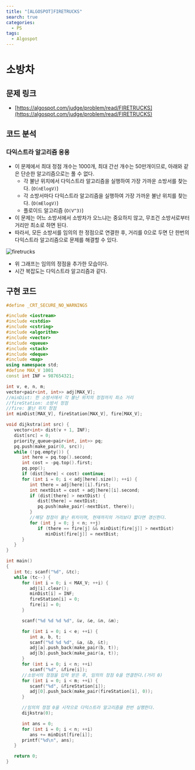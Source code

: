 ```yaml
---
title: "[ALGOSPOT]FIRETRUCKS"
search: true
categories:
  - PS
tags:
  - Algospot
---
```


# 소방차

## 문제 링크
- [https://algospot.com/judge/problem/read/FIRETRUCKS](https://algospot.com/judge/problem/read/FIRETRUCKS)

## 코드 분석
### 다익스트라 알고리즘 응용
- 이 문제에서 최대 정점 개수는 1000개, 최대 간선 개수는 50만개이므로, 아래와 같은 단순한 알고리즘으로는 풀 수 없다.
  - 각 불난 위치에서 다익스트라 알고리즘을 실행하여 가장 가까운 소방서를 찾는다. (```O(nElogV)```)
  - 각 소방서마다 다익스트라 알고리즘을 실행하여 가장 가까운 불난 위치를 찾는다. (```O(mElogV)```)
  - 플로이드 알고리즘 (```O(V^3)```)
- 이 문제는 어느 소방서에서 소방차가 오느냐는 중요하지 않고, 무조건 소방서로부터 거리만 최소로 하면 된다.
- 따라서, 모든 소방서를 임의의 한 정점으로 연결한 후, 거리를 0으로 두면 단 한번의 다익스트라 알고리즘으로 문제를 해결할 수 있다.

![firetrucks](https://user-images.githubusercontent.com/34755287/46851226-c6461080-ce31-11e8-833d-103c4d08fc81.jpg)

- 위 그래프는 임의의 정점을 추가한 모습이다.
- 시간 복잡도는 다익스트라 알고리즘과 같다.

## 구현 코드

```cpp
#define _CRT_SECURE_NO_WARNINGS

#include <iostream>
#include <cstdio>
#include <cstring>
#include <algorithm>
#include <vector>
#include <queue>
#include <stack>
#include <deque>
#include <map>
using namespace std;
#define MAX_V 1001
const int INF = 987654321;

int v, e, n, m;
vector<pair<int, int>> adj[MAX_V];
//minDist: 한 소방서에서 각 불난 위치의 정점까지 최소 거리
//fireStation: 소방서 정점
//fire: 불난 위치 정점
int minDist[MAX_V], fireStation[MAX_V], fire[MAX_V];

void dijkstra(int src) {
   vector<int> dist(v + 1, INF);
   dist[src] = 0;
   priority_queue<pair<int, int>> pq;
   pq.push(make_pair(0, src));
   while (!pq.empty()) {
      int here = pq.top().second;
      int cost = -pq.top().first;
      pq.pop();
      if (dist[here] < cost) continue;
      for (int i = 0; i < adj[here].size(); ++i) {
         int there = adj[here][i].first;
         int nextDist = cost + adj[here][i].second;
         if (dist[there] > nextDist) {
            dist[there] = nextDist;
            pq.push(make_pair(-nextDist, there));
         }
         //해당 정점이 불난 위치이며, 현재까지의 거리보다 짧다면 갱신한다.
         for (int j = 0; j < n; ++j)
            if (there == fire[j] && minDist[fire[j]] > nextDist)
               minDist[fire[j]] = nextDist;
      }
   }
}

int main()
{
   int tc; scanf("%d", &tc);
   while (tc--) {
      for (int i = 0; i < MAX_V; ++i) {
         adj[i].clear();
         minDist[i] = INF;
         fireStation[i] = 0;
         fire[i] = 0;
      }

      scanf("%d %d %d %d", &v, &e, &n, &m);

      for (int i = 0; i < e; ++i) {
         int a, b, t;
         scanf("%d %d %d", &a, &b, &t);
         adj[a].push_back(make_pair(b, t));
         adj[b].push_back(make_pair(a, t));
      }
      for (int i = 0; i < n; ++i)
         scanf("%d", &fire[i]);
      //소방서의 정점을 입력 받은 후, 임의의 정점 0을 연결한다.(거리 0)
      for (int i = 0; i < m; ++i) {
         scanf("%d", &fireStation[i]);
         adj[0].push_back(make_pair(fireStation[i], 0));
      }

      //임의의 정점 0을 시작으로 다익스트라 알고리즘을 한번 실행한다.
      dijkstra(0);

      int ans = 0;
      for (int i = 0; i < n; ++i)
         ans += minDist[fire[i]];
      printf("%d\n", ans);
   }

   return 0;
}
```

